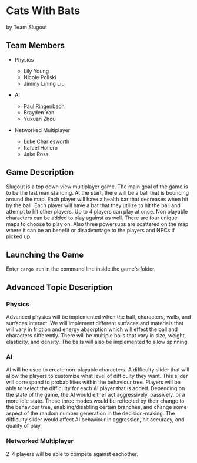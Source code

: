 # Cats With Bats

by Team Slugout


## Team Members
* Physics
	* Lily Young
	* Nicole Poliski
	* Jimmy Lining Liu

* AI
	* Paul Ringenbach
	* Brayden Yan
	* Yuxuan Zhou

* Networked Multiplayer
	* Luke Charlesworth
	* Rafael Hollero
	* Jake Ross


## Game Description

Slugout is a top down view multiplayer game. The main goal of the game is to be the last man standing. At the start, there will be a ball that is bouncing around the map. Each player will have a health bar that decreases when hit by the ball. Each player will have a bat that they utilize to hit the ball and attempt to hit other players. Up to 4 players can play at once. Non playable characters can be added to play against as well. There are four unique maps to choose to play on. Also three powersups are scattered on the map where it can be an benefit or disadvantage to the players and NPCs if picked up.

## Launching the Game

Enter ```cargo run``` in the command line inside the game's folder.

## Advanced Topic Description

### Physics

Advanced physics will be implemented when the ball, characters, walls, and surfaces interact. We will implement different surfaces and materials that will vary in friction and energy absorption which will effect the ball and characters differently. There will be multiple balls that vary in size, weight, elasticity, and density. The balls will also be implemented to allow spinning. 
    
### AI

AI will be used to create non-playable characters. A difficulty slider that will allow the players to customize what level of difficulty they want. This slider will correspond to probabilities within the behaviour tree. Players will be able to select the difficulty for each AI player that is added. Depending on the state of the game, the AI would either act aggressively, passively, or a more idle state. These three modes would be reflected by their change to the behaviour tree, enabling/disabling certain branches, and change some aspect of the random number generation in the decision-making. The difficulty slider would affect AI behaviour in aggression, hit accuracy, and quality of play.

### Networked Multiplayer

2-4 players will be able to compete against eachother. 
